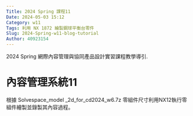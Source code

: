 ```yaml
---
Title: 2024 Spring 課程11
Date: 2024-05-03 15:12
Category: w11
Tags: 利用 NX 1872 繪製鋼球平衡台零件
Slug: 2024-Spring-w11-blog-tutorial
Author: 40923154
---
```


2024 Spring 網際內容管理與協同產品設計實習課程教學導引.

<!-- PELICAN_END_SUMMARY -->

# 內容管理系統11
根據 Solvespace_model _2d_for_cd2024_w6.7z 零組件尺寸利用NX12執行零組件繪製並錄製其內容過程。



